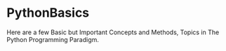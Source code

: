 # PythonBasics

Here are a few Basic but Important Concepts and Methods, Topics in The Python Programming Paradigm.
